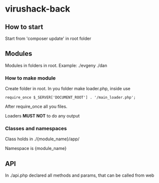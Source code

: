 # virushack-back

## How to start
Start from 'composer update' in root folder

## Modules
Modules in folders in root. 
Example: ./evgeny ./dan

### How to make module
Create folder in root.
In you folder make loader.php, inside use

`require_once $_SERVER['DOCUMENT_ROOT'] . '/main_loader.php';`

After require_once all you files.

Loaders **MUST NOT** to do any output

### Classes and namespaces
Class holds in ./{module_name}/app/

Namespace is {module_name}


## API 

In ./api.php declared all methods and params, that can be called from web